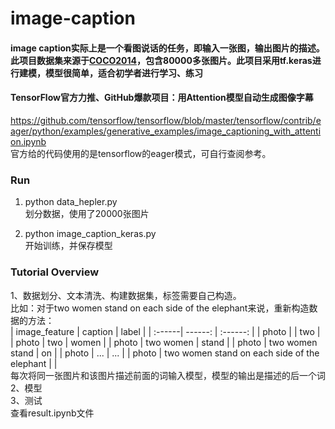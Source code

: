 # image-caption
#### image caption实际上是一个看图说话的任务，即输入一张图，输出图片的描述。此项目数据集来源于[COCO2014](http://images.cocodataset.org/annotations/annotations_trainval2014.zip)，包含80000多张图片。此项目采用tf.keras进行建模，模型很简单，适合初学者进行学习、练习    

#### TensorFlow官方力推、GitHub爆款项目：用Attention模型自动生成图像字幕
https://github.com/tensorflow/tensorflow/blob/master/tensorflow/contrib/eager/python/examples/generative_examples/image_captioning_with_attention.ipynb  
官方给的代码使用的是tensorflow的eager模式，可自行查阅参考。

### Run
1. python data_hepler.py  
划分数据，使用了20000张图片  

2. python image_caption_keras.py  
开始训练，并保存模型  

### Tutorial Overview
1、数据划分、文本清洗、构建数据集，标签需要自己构造。  
比如：对于two women stand on each side of the elephant来说，重新构造数据的方法：  
| image_feature | caption | label |
| :------| ------: | :------: |
| photo | <start> | two |
| photo | <start> two | women |
| photo | <start> two women | stand |
| photo | <start> two women stand | on |
| photo | ... | ... |
| photo | <start> two women stand on each side of the elephant | <end> |  
每次将同一张图片和该图片描述前面的词输入模型，模型的输出是描述的后一个词  
2、模型  
3、测试  
查看result.ipynb文件
